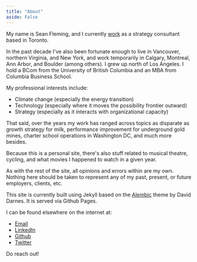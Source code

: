 ```yaml
---
title: "About"
aside: False
---
```


My name is Sean Fleming, and I currently [work](https://www.linkedin.com/in/smflem) as a strategy consultant based in Toronto.

In the past decade I've also been fortunate enough to live in Vancouver, northern Virginia, and New York, and work temporarily in Calgary, Montreal, Ann Arbor, and Boulder (among others). I grew up north of Los Angeles. I hold a BCom from the University of British Columbia and an MBA from Columbia Business School.

My professional interests include:
- Climate change (especially the energy transition)
- Technology (especially where it moves the possibility frontier outward)
- Strategy (especially as it interacts with organizational capacity)

That said, over the years my work has ranged across topics as disparate as growth strategy for milk, performance improvement for underground gold mines, charter school operations in Washington DC, and much more besides.

Because this is a personal site, there's also stuff related to musical theatre, cycling, and what movies I happened to watch in a given year.

As with the rest of the site, all opinions and errors within are my own.<br>
Nothing here should be taken to represent any of my past, present, or future employers, clients, etc.

This site is currently built using Jekyll based on the [Alembic](https://github.com/daviddarnes/alembic) theme by David Darnes. It is served via Github Pages.

I can be found elsewhere on the internet at:
- [Email](mailto:smfleming22@gmail.com)
- [LinkedIn](https://www.linkedin.com/in/smflem)<br>
- [Github](https://github.com/smflem)<br>
- [Twitter](https://twitter.com/smflem)<br>

Do reach out!
